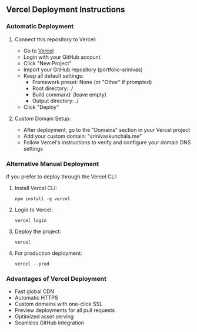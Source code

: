 ## Vercel Deployment Instructions

### Automatic Deployment

1. Connect this repository to Vercel:
   - Go to [Vercel](https://vercel.com)
   - Login with your GitHub account
   - Click "New Project"
   - Import your GitHub repository (portfolio-srinivas)
   - Keep all default settings:
     - Framework preset: None (or "Other" if prompted)
     - Root directory: ./
     - Build command: (leave empty)
     - Output directory: ./
   - Click "Deploy"

2. Custom Domain Setup:
   - After deployment, go to the "Domains" section in your Vercel project
   - Add your custom domain: "srinivaskunchala.me"
   - Follow Vercel's instructions to verify and configure your domain DNS settings

### Alternative Manual Deployment

If you prefer to deploy through the Vercel CLI:

1. Install Vercel CLI:
   ```
   npm install -g vercel
   ```

2. Login to Vercel:
   ```
   vercel login
   ```

3. Deploy the project:
   ```
   vercel
   ```

4. For production deployment:
   ```
   vercel --prod
   ```

### Advantages of Vercel Deployment

- Fast global CDN
- Automatic HTTPS
- Custom domains with one-click SSL
- Preview deployments for all pull requests
- Optimized asset serving
- Seamless GitHub integration
